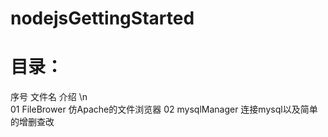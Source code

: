# nodejsGettingStarted
# 目录：
序号		  文件名			  介绍 \n		
01			FileBrower		仿Apache的文件浏览器
02			mysqlManager    连接mysql以及简单的增删查改

